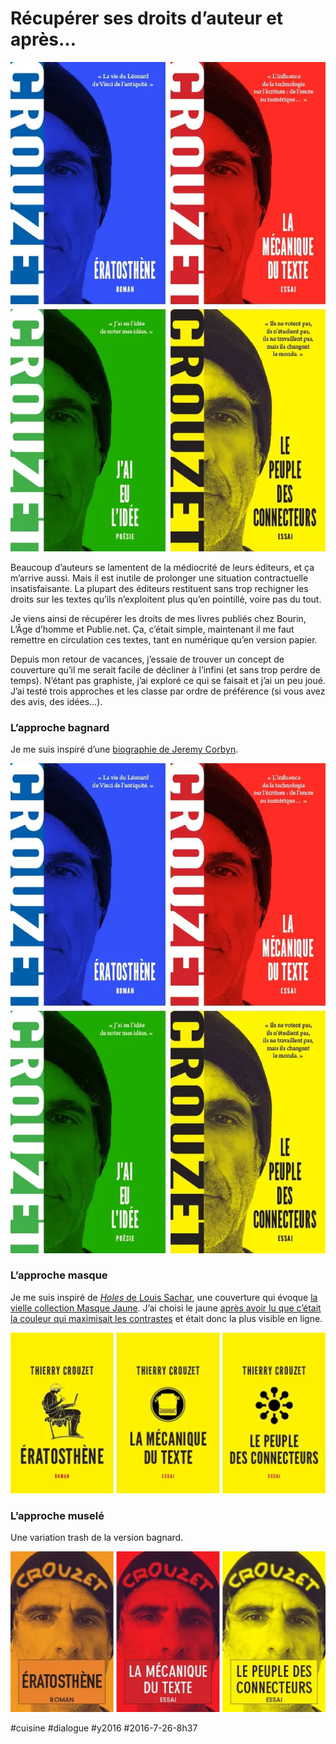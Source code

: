 # Récupérer ses droits d’auteur et après…

![](_i/couv-auto1.webp)

Beaucoup d’auteurs se lamentent de la médiocrité de leurs éditeurs, et ça m’arrive aussi. Mais il est inutile de prolonger une situation contractuelle insatisfaisante. La plupart des éditeurs restituent sans trop rechigner les droits sur les textes qu’ils n’exploitent plus qu’en pointillé, voire pas du tout.

Je viens ainsi de récupérer les droits de mes livres publiés chez Bourin, L’Âge d’homme et Publie.net. Ça, c’était simple, maintenant il me faut remettre en circulation ces textes, tant en numérique qu’en version papier.

Depuis mon retour de vacances, j’essaie de trouver un concept de couverture qu’il me serait facile de décliner à l’infini (et sans trop perdre de temps). N’étant pas graphiste, j’ai exploré ce qui se faisait et j’ai un peu joué. J’ai testé trois approches et les classe par ordre de préférence (si vous avez des avis, des idées…).

### L’approche bagnard

Je me suis inspiré d’une [biographie de Jeremy Corbyn](https://www.versobooks.com/books/2206-corbyn).

![Baniard](_i/couv-auto1.webp)

### L’approche masque

Je me suis inspiré de [*Holes* de Louis Sachar](http://www.lovereading4kids.co.uk/book/972/Holes-by-Louis-Sachar.html), une couverture qui évoque [la vielle collection Masque Jaune](http://plongeenoire.meximas.com/2014/01/les-principales-collections-de-romans-policiers-et-romans-noirs/). J’ai choisi le jaune [après avoir lu que c’était la couleur qui maximisait les contrastes](http://www.wsj.com/articles/cover-story-its-all-about-yellow-1464107830) et était donc la plus visible en ligne.

![Masque](_i/couv-auto3.webp)

### L’approche muselé

Une variation trash de la version bagnard.

![Bagnard trash](_i/couv-auto2.webp)

#cuisine #dialogue #y2016 #2016-7-26-8h37

